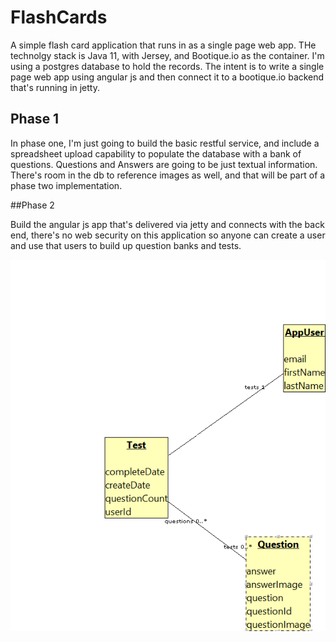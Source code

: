 # FlashCards

A simple flash card application that runs in as a single page web app. THe technolgy stack is Java 11, with Jersey, and Bootique.io as the container. I'm using a postgres database to hold the records. The intent is to write a single page web app using angular js and then connect it to a bootique.io backend that's running in jetty.  

## Phase 1
In phase one, I'm just going to build the basic restful service, and include a spreadsheet upload capability to populate the database with a bank of questions. Questions and Answers are going to be just textual information. There's room in the db to reference images as well, and that will be part of a phase two implementation. 


##Phase 2

Build the angular js app that's delivered via jetty and connects with the back end, there's no web security on this application so anyone can create a user and use that users to build up question banks and tests. 

![Class Diagram](docs/FlashCardClassDiagram.png)